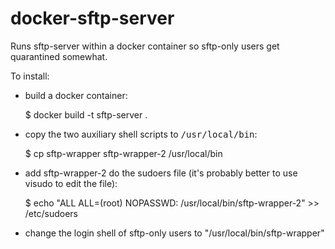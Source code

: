 docker-sftp-server
==================

Runs sftp-server within a docker container so sftp-only users get quarantined somewhat.

To install:
* build a docker container:

	$ docker build -t sftp-server .
* copy the two auxiliary shell scripts to <tt>/usr/local/bin</tt>:

	$ cp sftp-wrapper sftp-wrapper-2 /usr/local/bin
* add sftp-wrapper-2 do the sudoers file (it's probably better to use visudo to edit the file):

	$ echo "ALL ALL=(root) NOPASSWD: /usr/local/bin/sftp-wrapper-2" >> /etc/sudoers
* change the login shell of sftp-only users to "/usr/local/bin/sftp-wrapper"


